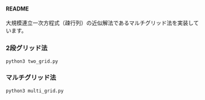 #### README
大規模連立一次方程式（疎行列）の近似解法であるマルチグリッド法を実装しています。

### 2段グリッド法
`python3 two_grid.py`

### マルチグリッド法
`python3 multi_grid.py`